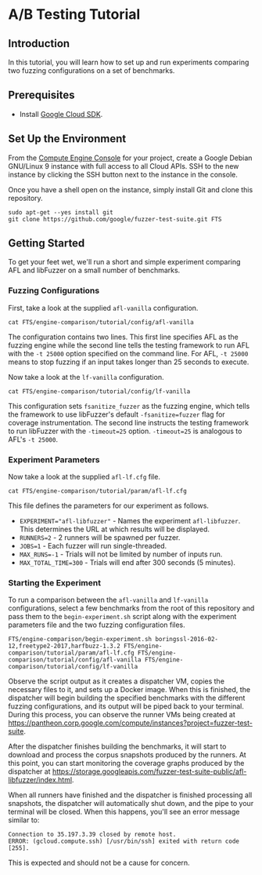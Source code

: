 # A/B Testing Tutorial

## Introduction

In this tutorial, you will learn how to set up and run experiments comparing two
fuzzing configurations on a set of benchmarks.

## Prerequisites

- Install [Google Cloud SDK](https://cloud.google.com/sdk/downloads).

## Set Up the Environment

From the [Compute Engine
Console](https://console.cloud.google.com/compute) for your project, create a
Google Debian GNU/Linux 9 instance with full access to all Cloud APIs.  SSH to
the new instance by clicking the SSH button next to the instance in the console.

Once you have a shell open on the instance, simply install Git and clone this
repository.
```shell
sudo apt-get --yes install git
git clone https://github.com/google/fuzzer-test-suite.git FTS
```

## Getting Started

To get your feet wet, we'll run a short and simple experiment comparing AFL and
libFuzzer on a small number of benchmarks.

### Fuzzing Configurations

First, take a look at the supplied `afl-vanilla` configuration.
```shell
cat FTS/engine-comparison/tutorial/config/afl-vanilla
```
The configuration contains two lines.  This first line specifies AFL as the
fuzzing engine while the second line tells the testing framework to run AFL with
the `-t 25000` option specified on the command line.  For AFL, `-t 25000` means
to stop fuzzing if an input takes longer than 25 seconds to execute.

Now take a look at the `lf-vanilla` configuration.
```shell
cat FTS/engine-comparison/tutorial/config/lf-vanilla
```
This configuration sets `fsanitize_fuzzer` as the fuzzing engine, which tells
the framework to use libFuzzer's default `-fsanitize=fuzzer` flag for coverage
instrumentation.  The second line instructs the testing framework to run
libFuzzer with the `-timeout=25` option.  `-timeout=25` is analogous to AFL's
`-t 25000`.

### Experiment Parameters

Now take a look at the supplied `afl-lf.cfg` file.
```shell
cat FTS/engine-comparison/tutorial/param/afl-lf.cfg
```
This file defines the parameters for our experiment as follows.

- `EXPERIMENT="afl-libfuzzer"` - Names the experiment `afl-libfuzzer`.  This
  determines the URL at which results will be displayed.
- `RUNNERS=2` - 2 runners will be spawned per fuzzer.
- `JOBS=1` - Each fuzzer will run single-threaded.
- `MAX_RUNS=-1` - Trials will not be limited by number of inputs run.
- `MAX_TOTAL_TIME=300` - Trials will end after 300 seconds (5 minutes).

### Starting the Experiment

To run a comparison between the `afl-vanilla` and `lf-vanilla` configurations,
select a few benchmarks from the root of this repository and pass them to the
`begin-experiment.sh` script along with the experiment parameters file and the
two fuzzing configuration files.
```shell
FTS/engine-comparison/begin-experiment.sh boringssl-2016-02-12,freetype2-2017,harfbuzz-1.3.2 FTS/engine-comparison/tutorial/param/afl-lf.cfg FTS/engine-comparison/tutorial/config/afl-vanilla FTS/engine-comparison/tutorial/config/lf-vanilla
```

Observe the script output as it creates a dispatcher VM, copies the necessary
files to it, and sets up a Docker image.  When this is finished, the dispatcher
will begin building the specified benchmarks with the different fuzzing
configurations, and its output will be piped back to your terminal.  During this
process, you can observe the runner VMs being created at
<https://pantheon.corp.google.com/compute/instances?project=fuzzer-test-suite>.

After the dispatcher finishes building the benchmarks, it will start to download
and process the corpus snapshots produced by the runners.  At this point, you
can start monitoring the coverage graphs produced by the dispatcher at
<https://storage.googleapis.com/fuzzer-test-suite-public/afl-libfuzzer/index.html>.

When all runners have finished and the dispatcher is finished processing all
snapshots, the dispatcher will automatically shut down, and the pipe to your
terminal will be closed.  When this happens, you'll see an error message similar
to:
```
Connection to 35.197.3.39 closed by remote host.
ERROR: (gcloud.compute.ssh) [/usr/bin/ssh] exited with return code [255].
```
This is expected and should not be a cause for concern.
